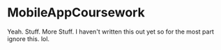 # MobileAppCoursework
Yeah. Stuff. More Stuff. I haven't written this out yet so for the most part ignore this. lol.
